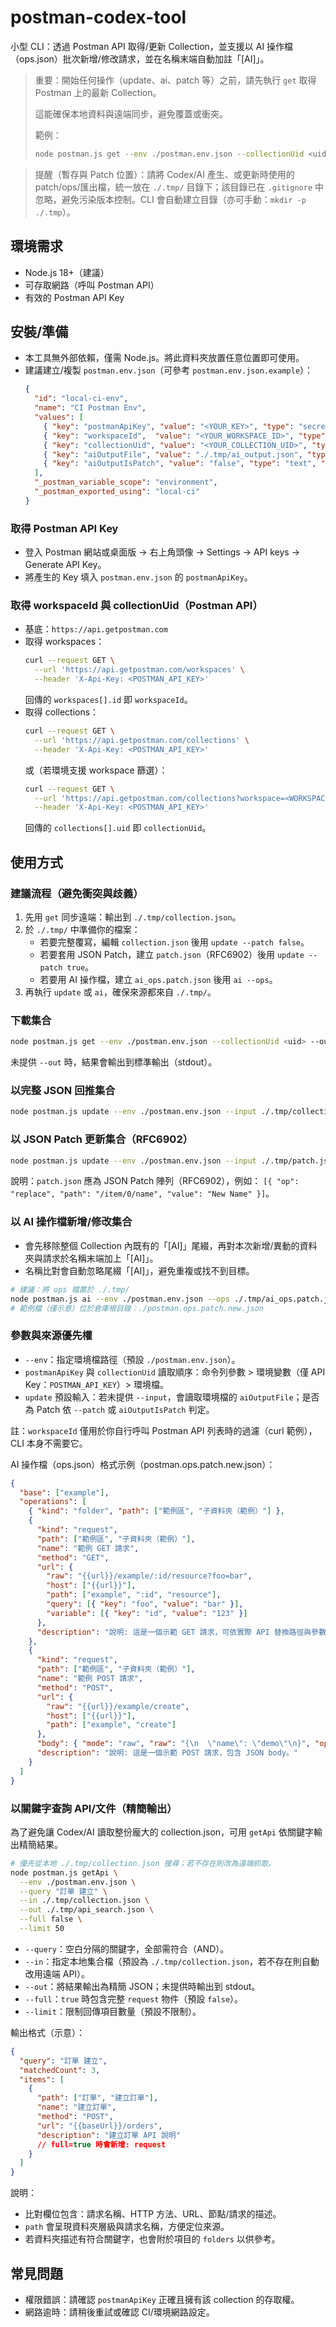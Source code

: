 # postman-codex-tool

小型 CLI：透過 Postman API 取得/更新 Collection，並支援以 AI 操作檔（ops.json）批次新增/修改請求，並在名稱末端自動加註「[AI]」。

> 重要：開始任何操作（update、ai、patch 等）之前，請先執行 `get` 取得 Postman 上的最新 Collection。
>
> 這能確保本地資料與遠端同步，避免覆蓋或衝突。
>
> 範例：
> ```bash
> node postman.js get --env ./postman.env.json --collectionUid <uid> --out ./.tmp/collection.json
> ```

> 提醒（暫存與 Patch 位置）：請將 Codex/AI 產生、或更新時使用的 patch/ops/匯出檔，統一放在 `./.tmp/` 目錄下；該目錄已在 `.gitignore` 中忽略，避免污染版本控制。CLI 會自動建立目錄（亦可手動：`mkdir -p ./.tmp`）。

## 環境需求
- Node.js 18+（建議）
- 可存取網路（呼叫 Postman API）
- 有效的 Postman API Key

## 安裝/準備
- 本工具無外部依賴，僅需 Node.js。將此資料夾放置任意位置即可使用。
- 建議建立/複製 `postman.env.json`（可參考 `postman.env.json.example`）：
  ```json
  {
    "id": "local-ci-env",
    "name": "CI Postman Env",
    "values": [
      { "key": "postmanApiKey", "value": "<YOUR_KEY>", "type": "secret", "enabled": true },
      { "key": "workspaceId",  "value": "<YOUR_WORKSPACE_ID>", "type": "text", "enabled": true },
      { "key": "collectionUid", "value": "<YOUR_COLLECTION_UID>", "type": "text", "enabled": true },
      { "key": "aiOutputFile", "value": "./.tmp/ai_output.json", "type": "text", "enabled": true },
      { "key": "aiOutputIsPatch", "value": "false", "type": "text", "enabled": true }
    ],
    "_postman_variable_scope": "environment",
    "_postman_exported_using": "local-ci"
  }
  ```

### 取得 Postman API Key
- 登入 Postman 網站或桌面版 → 右上角頭像 → Settings → API keys → Generate API Key。
- 將產生的 Key 填入 `postman.env.json` 的 `postmanApiKey`。

### 取得 workspaceId 與 collectionUid（Postman API）
- 基底：`https://api.getpostman.com`
- 取得 workspaces：
  ```bash
  curl --request GET \
    --url 'https://api.getpostman.com/workspaces' \
    --header 'X-Api-Key: <POSTMAN_API_KEY>'
  ```
  回傳的 `workspaces[].id` 即 `workspaceId`。
- 取得 collections：
  ```bash
  curl --request GET \
    --url 'https://api.getpostman.com/collections' \
    --header 'X-Api-Key: <POSTMAN_API_KEY>'
  ```
  或（若環境支援 workspace 篩選）：
  ```bash
  curl --request GET \
    --url 'https://api.getpostman.com/collections?workspace=<WORKSPACE_ID>' \
    --header 'X-Api-Key: <POSTMAN_API_KEY>'
  ```
  回傳的 `collections[].uid` 即 `collectionUid`。

## 使用方式

### 建議流程（避免衝突與歧義）
1) 先用 `get` 同步遠端：輸出到 `./.tmp/collection.json`。
2) 於 `./.tmp/` 中準備你的檔案：
   - 若要完整覆寫，編輯 `collection.json` 後用 `update --patch false`。
   - 若要套用 JSON Patch，建立 `patch.json`（RFC6902）後用 `update --patch true`。
   - 若要用 AI 操作檔，建立 `ai_ops.patch.json` 後用 `ai --ops`。
3) 再執行 `update` 或 `ai`，確保來源都來自 `./.tmp/`。

### 下載集合
```bash
node postman.js get --env ./postman.env.json --collectionUid <uid> --out ./.tmp/collection.json
```
未提供 `--out` 時，結果會輸出到標準輸出（stdout）。

### 以完整 JSON 回推集合
```bash
node postman.js update --env ./postman.env.json --input ./.tmp/collection.json --patch false
```

### 以 JSON Patch 更新集合（RFC6902）
```bash
node postman.js update --env ./postman.env.json --input ./.tmp/patch.json --patch true
```
說明：`patch.json` 應為 JSON Patch 陣列（RFC6902），例如：
`[{ "op": "replace", "path": "/item/0/name", "value": "New Name" }]`。

### 以 AI 操作檔新增/修改集合
- 會先移除整個 Collection 內既有的「[AI]」尾綴，再對本次新增/異動的資料夾與請求於名稱末端加上「[AI]」。
- 名稱比對會自動忽略尾綴「[AI]」，避免重複或找不到目標。

```bash
# 建議：將 ops 檔置於 ./.tmp/
node postman.js ai --env ./postman.env.json --ops ./.tmp/ai_ops.patch.json
# 範例檔（僅示意）位於倉庫根目錄：./postman.ops.patch.new.json
```

### 參數與來源優先權
- `--env`：指定環境檔路徑（預設 `./postman.env.json`）。
- `postmanApiKey` 與 `collectionUid` 讀取順序：命令列參數 > 環境變數（僅 API Key：`POSTMAN_API_KEY`）> 環境檔。
- `update` 預設輸入：若未提供 `--input`，會讀取環境檔的 `aiOutputFile`；是否為 Patch 依 `--patch` 或 `aiOutputIsPatch` 判定。

註：`workspaceId` 僅用於你自行呼叫 Postman API 列表時的過濾（curl 範例），CLI 本身不需要它。

AI 操作檔（ops.json）格式示例（postman.ops.patch.new.json）：
```json
{
  "base": ["example"],
  "operations": [
    { "kind": "folder", "path": ["範例區", "子資料夾（範例）"] },
    {
      "kind": "request",
      "path": ["範例區", "子資料夾（範例）"],
      "name": "範例 GET 請求",
      "method": "GET",
      "url": {
        "raw": "{{url}}/example/:id/resource?foo=bar",
        "host": ["{{url}}"],
        "path": ["example", ":id", "resource"],
        "query": [{ "key": "foo", "value": "bar" }],
        "variable": [{ "key": "id", "value": "123" }]
      },
      "description": "說明: 這是一個示範 GET 請求，可依實際 API 替換路徑與參數。"
    },
    {
      "kind": "request",
      "path": ["範例區", "子資料夾（範例）"],
      "name": "範例 POST 請求",
      "method": "POST",
      "url": {
        "raw": "{{url}}/example/create",
        "host": ["{{url}}"],
        "path": ["example", "create"]
      },
      "body": { "mode": "raw", "raw": "{\n  \"name\": \"demo\"\n}", "options": { "raw": { "language": "json" } } },
      "description": "說明: 這是一個示範 POST 請求，包含 JSON body。"
    }
  ]
}
```

### 以關鍵字查詢 API/文件（精簡輸出）
為了避免讓 Codex/AI 讀取整份龐大的 collection.json，可用 `getApi` 依關鍵字輸出精簡結果。

```bash
# 優先從本地 ./.tmp/collection.json 搜尋；若不存在則改為遠端抓取。
node postman.js getApi \
  --env ./postman.env.json \
  --query "訂單 建立" \
  --in ./.tmp/collection.json \
  --out ./.tmp/api_search.json \
  --full false \
  --limit 50
```

- `--query`：空白分隔的關鍵字，全部需符合（AND）。
- `--in`：指定本地集合檔（預設為 `./.tmp/collection.json`，若不存在則自動改用遠端 API）。
- `--out`：將結果輸出為精簡 JSON；未提供時輸出到 stdout。
- `--full`：`true` 時包含完整 `request` 物件（預設 `false`）。
- `--limit`：限制回傳項目數量（預設不限制）。

輸出格式（示意）：
```json
{
  "query": "訂單 建立",
  "matchedCount": 3,
  "items": [
    {
      "path": ["訂單", "建立訂單"],
      "name": "建立訂單",
      "method": "POST",
      "url": "{{baseUrl}}/orders",
      "description": "建立訂單 API 說明"
      // full=true 時會新增: request
    }
  ]
}
```

說明：
- 比對欄位包含：請求名稱、HTTP 方法、URL、節點/請求的描述。
- `path` 會呈現資料夾層級與請求名稱，方便定位來源。
- 若資料夾描述有符合關鍵字，也會附於項目的 `folders` 以供參考。

## 常見問題
- 權限錯誤：請確認 `postmanApiKey` 正確且擁有該 collection 的存取權。
- 網路逾時：請稍後重試或確認 CI/環境網路設定。
